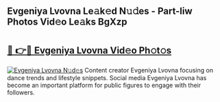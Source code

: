 ## Evgeniya Lvovna Le𝚊k𝚎d N𝚞𝚍es - Part-liw Photos Vid𝚎o Le𝚊ks BgXzp

# <h2><a href="http://fbd6qwz.evod.top/?m=Evgeniya+Lvovna">🔗 👉🔴 Evgeniya Lvovna Vid𝚎o Ph𝚘t𝚘s</a></h2>

[![Evgeniya Lvovna N𝚞d𝚎s](https://i.imgur.com/8V9OHl7.gif)](http://fbd6qwz.evod.top/?m=Evgeniya+Lvovna)
Content creator Evgeniya Lvovna focusing on dance trends and lifestyle snippets. Social media Evgeniya Lvovna has become an important platform for public figures to engage with their followers. 
